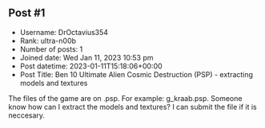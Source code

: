 ## Post #1
- Username: DrOctavius354
- Rank: ultra-n00b
- Number of posts: 1
- Joined date: Wed Jan 11, 2023 10:53 pm
- Post datetime: 2023-01-11T15:18:06+00:00
- Post Title: Ben 10 Ultimate Alien Cosmic Destruction (PSP) - extracting models and textures

The files of the game are on .psp. For example: g_kraab.psp. Someone know how can I extract the models and textures?
I can submit the file if it is neccesary.
